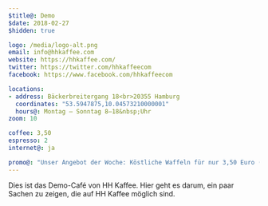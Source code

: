 ```yaml
---
$title@: Demo
$date: 2018-02-27
$hidden: true

logo: /media/logo-alt.png
email: info@hhkaffee.com
website: https://hhkaffee.com/ 
twitter: https://twitter.com/hhkaffeecom
facebook: https://www.facebook.com/hhkaffeecom

locations:
- address: Bäckerbreitergang 18<br>20355 Hamburg
  coordinates: "53.5947875,10.04573210000001"
  hours@: Montag – Sonntag 8–18&nbsp;Uhr
zoom: 10

coffee: 3,50
espresso: 2
internet@: ja

promo@: "Unser Angebot der Woche: Köstliche Waffeln für nur 3,50 Euro (anstatt 5,50)! [Zum&nbsp;Angebot.](https://example.com/)"
---
```


Dies ist das Demo-Café von HH Kaffee. Hier geht es darum, ein paar Sachen zu zeigen, die auf HH Kaffee möglich sind.